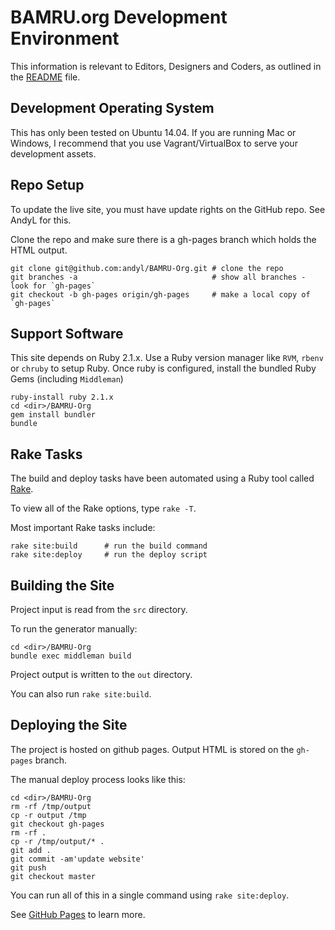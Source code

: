 # BAMRU.org Development Environment

This information is relevant to Editors, Designers and Coders, as outlined
in the [README](../README.md) file.

## Development Operating System

This has only been tested on Ubuntu 14.04.  If you are running Mac or Windows,
I recommend that you use Vagrant/VirtualBox to serve your development assets.

## Repo Setup

To update the live site, you must have update rights on the GitHub repo.
See AndyL for this.

Clone the repo and make sure there is a gh-pages branch which holds the HTML output.

    git clone git@github.com:andyl/BAMRU-Org.git # clone the repo
    git branches -a                              # show all branches - look for `gh-pages`
    git checkout -b gh-pages origin/gh-pages     # make a local copy of `gh-pages`

## Support Software

This site depends on Ruby 2.1.x.  Use a Ruby version manager like `RVM`,
`rbenv` or `chruby` to setup Ruby.  Once ruby is configured, install the
bundled Ruby Gems (including `Middleman`)

    ruby-install ruby 2.1.x
    cd <dir>/BAMRU-Org
    gem install bundler
    bundle

## Rake Tasks

The build and deploy tasks have been automated using a Ruby tool called
[Rake](http://en.wikipedia.org/wiki/Rake_%28software%29).

To view all of the Rake options, type `rake -T`.

Most important Rake tasks include:

    rake site:build      # run the build command
    rake site:deploy     # run the deploy script

## Building the Site

Project input is read from the `src` directory.

To run the generator manually:

    cd <dir>/BAMRU-Org
    bundle exec middleman build

Project output is written to the `out` directory.

You can also run `rake site:build`.

## Deploying the Site

The project is hosted on github pages.  Output HTML is stored on the
`gh-pages` branch.

The manual deploy process looks like this:

    cd <dir>/BAMRU-Org
    rm -rf /tmp/output
    cp -r output /tmp
    git checkout gh-pages
    rm -rf .
    cp -r /tmp/output/* .
    git add .
    git commit -am'update website'
    git push
    git checkout master

You can run all of this in a single command using `rake site:deploy`.

See [GitHub Pages](http://pages.github.com) to learn more.

